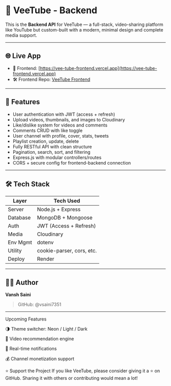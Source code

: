 # 🎥 VeeTube - Backend

This is the **Backend API** for VeeTube — a full-stack, video-sharing platform like YouTube but custom-built with a modern, minimal design and complete media support.

---

## 🌐 Live App

- 🔗 Frontend: [https://vee-tube-frontend.vercel.app](https://vee-tube-frontend.vercel.app)
- 🛠️ Frontend Repo: [VeeTube Frontend](https://github.com/vsaini7351/VeeTube-Frontend)

---

## 🚀 Features

- User authentication with JWT (access + refresh)
- Upload videos, thumbnails, and images to Cloudinary
- Like/dislike system for videos and comments
- Comments CRUD with like toggle
- User channel with profile, cover, stats, tweets
- Playlist creation, update, delete
- Fully RESTful API with clean structure
- Pagination, search, sort, and filtering
- Express.js with modular controllers/routes
- CORS + secure config for frontend-backend connection

---

## 🛠️ Tech Stack

| Layer     | Tech Used                   |
|-----------|-----------------------------|
| Server    | Node.js + Express           |
| Database  | MongoDB + Mongoose          |
| Auth      | JWT (Access + Refresh)      |
| Media     | Cloudinary                  |
| Env Mgmt  | dotenv                      |
| Utility   | cookie-parser, cors, etc.   |
| Deploy    | Render                      |

---
## 👨‍💻 Author
**Vansh Saini**  
> GitHub: @vsaini7351

---


Upcoming Features

🌗 Theme switcher: Neon / Light / Dark

🧠 Video recommendation engine

🔔 Real-time notifications

💰 Channel monetization support

⭐️ Support the Project
If you like VeeTube, please consider giving it a ⭐ on GitHub.
Sharing it with others or contributing would mean a lot!